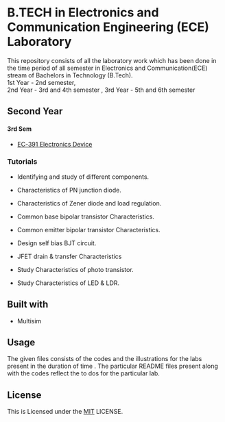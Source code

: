 
# B.TECH in Electronics and Communication Engineering (ECE) Laboratory

This repository consists of all the laboratory work which has been done in the time period of all semester in Electronics and Communication(ECE) stream of Bachelors in Technology (B.Tech).  
1st Year - 2nd semester,  
2nd Year - 3rd and 4th semester ,
3rd Year - 5th and 6th semester


## Second Year

#### 3rd Sem
  - [EC-391 Electronics Device](https://github.com/MeheliR/Btech-ECE-labs/tree/main/3RD%20SEMESTER/ED%20LAB)
### Tutorials
-  Identifying and study of different components.

- Characteristics of PN junction diode.

- Characteristics of Zener diode and load regulation.

- Common base bipolar transistor Characteristics.

- Common emitter bipolar transistor Characteristics.

- Design self bias BJT circuit.

- JFET drain & transfer Characteristics

- Study Characteristics of photo transistor.

- Study Characteristics of LED & LDR.


## Built with

- Multisim



## Usage

The given files consists of the codes and the illustrations for the labs present in the duration of time . The particular README files present along with the codes reflect the to dos for the particular lab.  


## License

This is Licensed under the [MIT](https://github.com/MeheliR/Btech-ECE-labs/blob/main/LICENSE) LICENSE.

